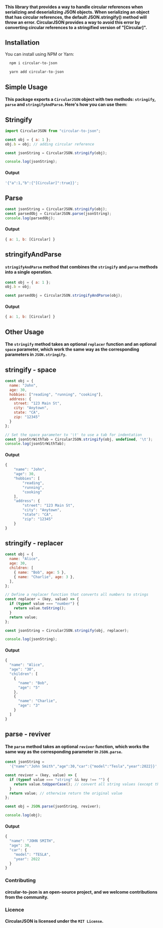 
#### This library that provides a way to handle circular references when serializing and deserializing JSON objects. When serializing an object that has circular references, the default JSON.stringify() method will throw an error. CircularJSON provides a way to avoid this error by converting circular references to a stringified version of "[Circular]".


## Installation

You can install using NPM or Yarn:

```bash
  npm i circular-to-json

```

```bash
  yarn add circular-to-json

```

## Simple Usage

#### This package exports a `CircularJSON` object with two methods: `stringify`, `parse` and `stringifyAndParse`. Here's how you can use them:

## Stringify

```javascript
import CircularJSON from "circular-to-json";

const obj = { a: 1 };
obj.b = obj; // adding circular reference

const jsonString = CircularJSON.stringify(obj);

console.log(jsonString);
```

#### Output

```javascript
'{"a":1,"b":{"[Circular]":true}}';
```

## Parse

```javascript
const jsonString = CircularJSON.stringify(obj);
const parsedObj = CircularJSON.parse(jsonString);
console.log(parsedObj);
```

#### Output

```javascript
{ a: 1, b: [Circular] }
```

## stringifyAndParse

#### `stringifyAndParse` method that combines the `stringify` and `parse` methods into a single operation.

```javascript
const obj = { a: 1 };
obj.b = obj;

const parsedObj = CircularJSON.stringifyAndParse(obj);
```

#### Output

```javascript
{ a: 1, b: [Circular] }
```

## Other Usage

#### The `stringify` method takes an optional `replacer` function and an optional `space` parameter, which work the same way as the corresponding parameters in `JSON.stringify`.

## stringify - space

```javascript
const obj = {
  name: "John",
  age: 30,
  hobbies: ["reading", "running", "cooking"],
  address: {
    street: "123 Main St",
    city: "Anytown",
    state: "CA",
    zip: "12345"
  }
};

// Set the space parameter to '\t' to use a tab for indentation
const jsonStrWithTab = CircularJSON.stringify(obj, undefined, '\t');
console.log(jsonStrWithTab);

```

#### Output

```javascript
{
	"name": "John",
	"age": 30,
	"hobbies": [
		"reading",
		"running",
		"cooking"
	],
	"address": {
		"street": "123 Main St",
		"city": "Anytown",
		"state": "CA",
		"zip": "12345"
	}
}


```

## stringify - replacer

```javascript
const obj = {
  name: "Alice",
  age: 30,
  children: [
    { name: "Bob", age: 5 },
    { name: "Charlie", age: 3 },
  ],
};

// Define a replacer function that converts all numbers to strings
const replacer = (key, value) => {
  if (typeof value === "number") {
    return value.toString();
  }
  return value;
};

const jsonString = CircularJSON.stringify(obj, replacer);

console.log(jsonString);
```

#### Output

```javascript
{
  "name": "Alice",
  "age": "30",
  "children": [
    {
      "name": "Bob",
      "age": "5"
    },
    {
      "name": "Charlie",
      "age": "3"
    }
  ]
}
```

## parse - reviver

#### The `parse` method takes an optional `reviver` function, which works the same way as the corresponding parameter in `JSON.parse`.

```javascript
const jsonString =
  '{"name":"John Smith","age":30,"car":{"model":"Tesla","year":2022}}';

const reviver = (key, value) => {
  if (typeof value === "string" && key !== "") {
    return value.toUpperCase(); // convert all string values (except the root object) to uppercase
  }
  return value; // otherwise return the original value
};

const obj = JSON.parse(jsonString, reviver);

console.log(obj);
```

#### Output

```javascript
{
  "name": "JOHN SMITH",
  "age": 30,
  "car": {
    "model": "TESLA",
    "year": 2022
  }
}

```

### Contributing

#### circular-to-json is an open-source project, and we welcome contributions from the community.

### Licence

#### CircularJSON is licensed under the `MIT License`.
